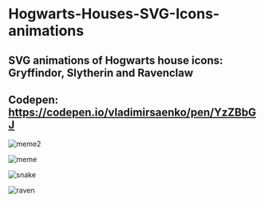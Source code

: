 # Hogwarts-Houses-SVG-Icons-animations
 
## SVG animations of Hogwarts house icons: Gryffindor, Slytherin and Ravenclaw

## Codepen: https://codepen.io/vladimirsaenko/pen/YzZBbGJ

![meme2](https://user-images.githubusercontent.com/56477695/132378647-d59efc49-757c-4555-92de-b2e2ffde0d19.jpg)

![meme](https://user-images.githubusercontent.com/56477695/132378659-389fd1b4-eb32-4c75-aab2-fd24d3060883.jpg)

![snake](https://user-images.githubusercontent.com/56477695/172609204-729fc71b-0715-4b0c-825d-74fca5c8deaf.png)

![raven](https://user-images.githubusercontent.com/56477695/172609062-e70da30a-223d-40cc-acd3-f96510877d8f.png)
